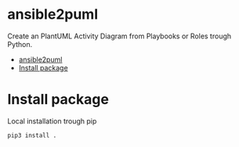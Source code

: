 # ansible2puml
Create an PlantUML Activity Diagram from Playbooks or Roles trough Python.

- [ansible2puml](#ansible2puml)
- [Install package](#install-package)

# Install package
Local installation trough pip
```bash
pip3 install .
```